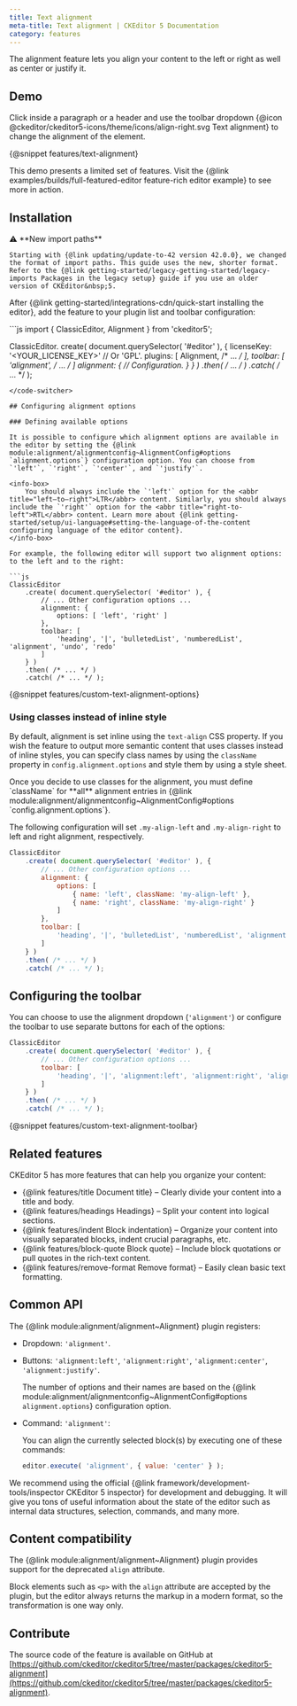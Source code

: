```yaml
---
title: Text alignment
meta-title: Text alignment | CKEditor 5 Documentation
category: features
---
```


The alignment feature lets you align your content to the left or right as well as center or justify it.

## Demo

Click inside a paragraph or a header and use the toolbar dropdown {@icon @ckeditor/ckeditor5-icons/theme/icons/align-right.svg Text alignment} to change the alignment of the element.

{@snippet features/text-alignment}

<info-box info>
	This demo presents a limited set of features. Visit the {@link examples/builds/full-featured-editor feature-rich editor example} to see more in action.
</info-box>

## Installation

<info-box info>
	⚠️ **New import paths**

	Starting with {@link updating/update-to-42 version 42.0.0}, we changed the format of import paths. This guide uses the new, shorter format. Refer to the {@link getting-started/legacy-getting-started/legacy-imports Packages in the legacy setup} guide if you use an older version of CKEditor&nbsp;5.
</info-box>

After {@link getting-started/integrations-cdn/quick-start installing the editor}, add the feature to your plugin list and toolbar configuration:

<code-switcher>
```js
import { ClassicEditor, Alignment } from 'ckeditor5';

ClassicEditor.
	create( document.querySelector( '#editor' ), {
		licenseKey: '<YOUR_LICENSE_KEY>' // Or 'GPL'.
		plugins: [ Alignment, /* ... */ ],
		toolbar: [ 'alignment', /* ... */ ]
		alignment: {
			// Configuration.
		}
	} )
	.then( /* ... */ )
	.catch( /* ... */ );
```
</code-switcher>

## Configuring alignment options

### Defining available options

It is possible to configure which alignment options are available in the editor by setting the {@link module:alignment/alignmentconfig~AlignmentConfig#options `alignment.options`} configuration option. You can choose from `'left'`, `'right'`, `'center'`, and `'justify'`.

<info-box>
	You should always include the `'left'` option for the <abbr title="left–to–right">LTR</abbr> content. Similarly, you should always include the `'right'` option for the <abbr title="right-to-left">RTL</abbr> content. Learn more about {@link getting-started/setup/ui-language#setting-the-language-of-the-content configuring language of the editor content}.
</info-box>

For example, the following editor will support two alignment options: to the left and to the right:

```js
ClassicEditor
	.create( document.querySelector( '#editor' ), {
		// ... Other configuration options ...
		alignment: {
			options: [ 'left', 'right' ]
		},
		toolbar: [
			'heading', '|', 'bulletedList', 'numberedList', 'alignment', 'undo', 'redo'
		]
	} )
	.then( /* ... */ )
	.catch( /* ... */ );
```

{@snippet features/custom-text-alignment-options}

### Using classes instead of inline style

By default, alignment is set inline using the `text-align` CSS property. If you wish the feature to output more semantic content that uses classes instead of inline styles, you can specify class names by using the `className` property in `config.alignment.options` and style them by using a style sheet.

<info-box>
	Once you decide to use classes for the alignment, you must define `className` for **all** alignment entries in {@link module:alignment/alignmentconfig~AlignmentConfig#options `config.alignment.options`}.
</info-box>

The following configuration will set `.my-align-left` and `.my-align-right` to left and right alignment, respectively.

```js
ClassicEditor
	.create( document.querySelector( '#editor' ), {
		// ... Other configuration options ...
		alignment: {
			options: [
				{ name: 'left', className: 'my-align-left' },
				{ name: 'right', className: 'my-align-right' }
			]
		},
		toolbar: [
			'heading', '|', 'bulletedList', 'numberedList', 'alignment', 'undo', 'redo'
		]
	} )
	.then( /* ... */ )
	.catch( /* ... */ );
```

## Configuring the toolbar

You can choose to use the alignment dropdown (`'alignment'`) or configure the toolbar to use separate buttons for each of the options:

```js
ClassicEditor
	.create( document.querySelector( '#editor' ), {
		// ... Other configuration options ...
		toolbar: [
			'heading', '|', 'alignment:left', 'alignment:right', 'alignment:center', 'alignment:justify'
		]
	} )
	.then( /* ... */ )
	.catch( /* ... */ );
```

{@snippet features/custom-text-alignment-toolbar}

## Related features

CKEditor&nbsp;5 has more features that can help you organize your content:
* {@link features/title Document title} &ndash; Clearly divide your content into a title and body.
* {@link features/headings Headings} &ndash; Split your content into logical sections.
* {@link features/indent Block indentation} &ndash; Organize your content into visually separated blocks, indent crucial paragraphs, etc.
* {@link features/block-quote Block quote} &ndash; Include block quotations or pull quotes in the rich-text content.
* {@link features/remove-format Remove format} &ndash; Easily clean basic text formatting.

## Common API

The {@link module:alignment/alignment~Alignment} plugin registers:

* Dropdown: `'alignment'`.
* Buttons: `'alignment:left'`, `'alignment:right'`, `'alignment:center'`, `'alignment:justify'`.

	The number of options and their names are based on the {@link module:alignment/alignmentconfig~AlignmentConfig#options `alignment.options`} configuration option.

* Command: `'alignment'`:

	You can align the currently selected block(s) by executing one of these commands:

	```js
	editor.execute( 'alignment', { value: 'center' } );
	```

<info-box>
	We recommend using the official {@link framework/development-tools/inspector CKEditor&nbsp;5 inspector} for development and debugging. It will give you tons of useful information about the state of the editor such as internal data structures, selection, commands, and many more.
</info-box>

## Content compatibility

The {@link module:alignment/alignment~Alignment} plugin provides support for the deprecated `align` attribute.

Block elements such as `<p>` with the `align` attribute are accepted by the plugin, but the editor always returns the markup in a modern format, so the transformation is one way only.

## Contribute

The source code of the feature is available on GitHub at [https://github.com/ckeditor/ckeditor5/tree/master/packages/ckeditor5-alignment](https://github.com/ckeditor/ckeditor5/tree/master/packages/ckeditor5-alignment).
